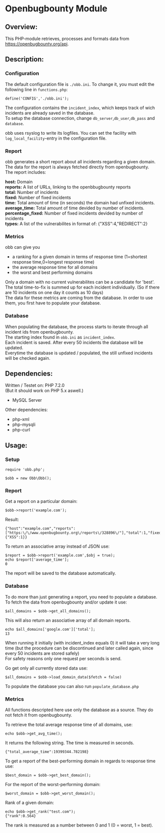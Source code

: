 # Openbugbounty Module

## Overview:

This PHP-module retrieves, processes and formats data from https://openbugbounty.org/api.

## Description:

### Configuration

The default configuration file is `./obb.ini`. 
To change it, you must edit the following line in `functions.php`:
```
define('CONFIG','./obb.ini');
```
The configuration contains the `incident_index`, which keeps track of wich incidents are already saved in the database.  
To setup the database connection, change `db_server`,`db_user`,`db_pass` and `database`.     

obb uses rsyslog to write its logfiles. You can set the facility  with `log_local_facility`-entry in the configuration file.   

### Report

obb generates a short report about all incidents regarding a given domain.  
The data for the report is always fetched directly from openbugbounty.  
The report includes:  

**host:** Domain  
**reports:** A list of URLs, linking to the openbbugbounty reports  
**total:** Number of incidents  
**fixed:** Number of fixed incidents  
**time:** Total amount of time (in seconds) the domain had unfixed incidents.   
**average_time:** Total amount of time devided by number of incidents.   
**percentage_fixed:** Number of fixed incidents devided by number of incidents   
**types:** A list of the vulnerabilites in format of: {"XSS":4,"REDIRECT":2}


### Metrics

obb can give you 
* a ranking for a given domain in terms of response time (1=shortest response time,0=longest response time)
* the average response time for all domains
* the worst and best performing domains

Only a domain with no current vulnerabilites can be a candidate for 'best'. 
The total time-to-fix is summed up for each incident individually. (So if there are 10 incidents on one day it counts as 10 days)    
The data for these metrics are coming from the database. In order to use them, you first have to populate your database.


### Database

When populating the database, the process starts to iterate through all incident ids from openbugbounty.   
The starting index found in `obb.ini` as `incident_index`.  
Each incident is saved. After every 50 incidents the database will be updated.  
Everytime the database is updated / populated, the still unfixed  incidents will be checked again.

## Dependencies:

Written / Testet on: PHP 7.2.0  
(But it should work on PHP 5.x aswell.)  

* MySQL Server

Other dependencies:
* php-xml
* php-mysqli
* php-curl

## Usage:

### Setup
```
require 'obb.php';

$obb = new Obb\Obb();
```

### Report
Get a report on a particular domain:
```
$obb->report('example.com');
```
Result:
```
{"host":"example.com","reports":["https:\/\/www.openbugbounty.org\/reports\/328896\/"],"total":1,"fixed":0,"time":22374879,"average_time":0,"percentage_fixed":0,"types":{"XSS":1}}
```

To return an associative array instead of JSON use:
```
$report = $obb->report('example.com',$obj = true);
echo $report['average_time'];
0
```

The report will be saved to the database automatically.

### Database

To do more than just generating a report, you need to populate a database. To fetch the data from openbugbounty and/or update it use: 
```
$all_domains = $obb->get_all_domains();
```
This will also return an associative array of all domain reports.
```
echo $all_domains['google.com']['total'];
13
```
When running it initially (with incident_index equals 0) it will take a very long time (but the procedure can be discontinued and later called again, since every 50 incidents are stored safely)  
For safety reasons only one request per seconds is send.  

Go get only  all currently stored data use:
```
$all_domains = $obb->load_domain_data($fetch = false)
```

To populate the database you can also run `populate_database.php`

### Metrics

All functions descripted here use only the database as a source. They do not fetch it from openbugbounty.

To retrieve the total average response time of all domains, use:
```
echo $obb->get_avg_time();
```
It returns the following string. The time is measured in seconds.
```
{"total_average_time":19399344.782198}
```

To get a report of the best-performing domain in regards to response time use:
```
$best_domain = $obb->get_best_domain(); 
```

For the report of the worst-performing domain:
```
$worst_domain = $obb->get_worst_domain();
```

Rank of a given domain:
```
echo $obb->get_rank("test.com");
{"rank":0.564}
```
The rank is measured as a number between 0 and 1 (0 = worst, 1 = best).
